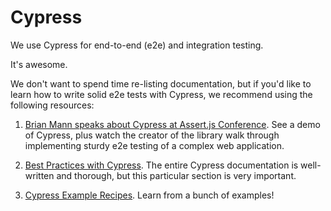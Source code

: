 # Cypress

We use Cypress for end-to-end (e2e) and integration testing.

It's awesome.

We don't want to spend time re-listing documentation, but if you'd like to learn how to write solid e2e tests with Cypress, we recommend using the following resources:

1. [Brian Mann speaks about Cypress at Assert.js Conference](https://www.youtube.com/watch?v=5XQOK0v_YRE). See a demo of Cypress, plus watch the creator of the library walk through implementing sturdy e2e testing of a complex web application.

2. [Best Practices with Cypress](https://docs.cypress.io/guides/references/best-practices.html). The entire Cypress documentation is well-written and thorough, but this particular section is very important.

3. [Cypress Example Recipes](https://github.com/cypress-io/cypress-example-recipes). Learn from a bunch of examples!
